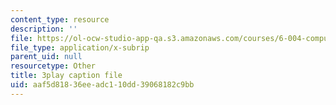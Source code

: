 ```yaml
---
content_type: resource
description: ''
file: https://ol-ocw-studio-app-qa.s3.amazonaws.com/courses/6-004-computation-structures-spring-2017/aaf5d81836eeadc110dd39068182c9bb_0OX-DkYPB3c.srt
file_type: application/x-subrip
parent_uid: null
resourcetype: Other
title: 3play caption file
uid: aaf5d818-36ee-adc1-10dd-39068182c9bb
---
```

